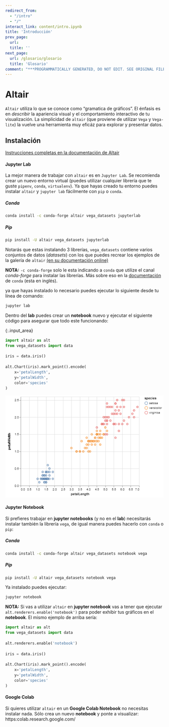 ```yaml
---
redirect_from:
  - "/intro"
  - "/"
interact_link: content/intro.ipynb
title: 'Introducción'
prev_page:
  url: 
  title: ''
next_page:
  url: /glosario/glosario
  title: 'Glosario'
comment: "***PROGRAMMATICALLY GENERATED, DO NOT EDIT. SEE ORIGINAL FILES IN /content***"
---
```


# Altair

`Altair` utiliza lo que se conoce como “gramatica de gráficos”. El énfasis es en _describir_ la apariencia visual y el comportamiento interactivo de tu visualización. La simplicidad de `altair` (que proviene de utilizar `Vega` y `Vega-lite`) la vuelve una herramienta muy eficáz para explorar y presentar datos.

## Instalación
[Instrucciones completas en la documentación de Altair](https://altair-viz.github.io/getting_started/installation.html)

#### Jupyter Lab
La mejor manera de trabajar con `altair` es en `Jupyter Lab`. Se recomienda crear un nuevo entorno virtual (puedes utilizar cualquier librería que te guste `pipenv`, `conda`, `virtualenv`).
Ya que hayas creado tu entorno puedes instalar `altair` y `jupyter lab` fácilmente con `pip` o `conda`.

##### Conda
```sh
conda install -c conda-forge altair vega_datasets jupyterlab
```
##### Pip
```sh
pip install -U altair vega_datasets jupyterlab
```

Notarás que estas instalando 3 librerías, `vega_datasets` contiene varios conjuntos de datos (_datasets_) con los que puedes recrear los ejemplos de la galería de `altair` [(en su documentación online)](https://altair-viz.github.io/gallery/index.html)

__NOTA:__ `-c conda-forge` solo le esta indicando a `conda` que utilize el canal _conda-forge_ para instalar las librerías. Más sobre eso en la [documentación](https://conda.io/docs/user-guide/tasks/manage-channels.html) de `conda` (esta en inglés).

ya que hayas instalado lo necesario puedes ejecutar lo siguiente desde tu línea de comando:
```sh
jupyter lab
```

Dentro del __lab__ puedes crear un __notebook__ nuevo y ejecutar el siguiente código para asegurar que todo este funcionando:



{:.input_area}
```python
import altair as alt
from vega_datasets import data

iris = data.iris()

alt.Chart(iris).mark_point().encode(
    x='petalLength',
    y='petalWidth',
    color='species'
)
```





![png](intro_4_0.png)



#### Jupyter Notebook
Si prefieres trabajar en __jupyter notebooks__ (y no en el __lab__) necesitarás instalar también la librería `vega`, de igual manera puedes hacerlo con `conda` o `pip`:

##### Conda
```sh
conda install -c conda-forge altair vega_datasets notebook vega
```
##### Pip
```sh
pip install -U altair vega_datasets notebook vega
```

Ya instalado puedes ejecutar:
```sh
jupyter notebook
```

__NOTA:__ Si vas a utilizar `altair` en __jupyter notebook__ vas a tener que ejecutar `alt.renderers.enable('notebook')` para poder exhibir tus gráficos en el __notebook__.
El mismo ejemplo de arriba sería:
```python
import altair as alt
from vega_datasets import data

alt.renderers.enable('notebook')

iris = data.iris()

alt.Chart(iris).mark_point().encode(
    x='petalLength',
    y='petalWidth',
    color='species'
)
```

#### Google Colab
Si quieres utilizar `altair` en un  __Google Colab Notebook__ no necesitas instalar nada. Sólo crea un nuevo __notebook__ y ponte a visualizar: https:colab.research.google.com/
